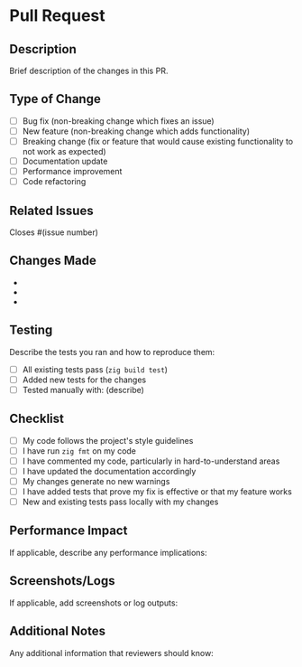 # Pull Request

## Description
Brief description of the changes in this PR.

## Type of Change
- [ ] Bug fix (non-breaking change which fixes an issue)
- [ ] New feature (non-breaking change which adds functionality)
- [ ] Breaking change (fix or feature that would cause existing functionality to not work as expected)
- [ ] Documentation update
- [ ] Performance improvement
- [ ] Code refactoring

## Related Issues
Closes #(issue number)

## Changes Made
- 
- 
- 

## Testing
Describe the tests you ran and how to reproduce them:
- [ ] All existing tests pass (`zig build test`)
- [ ] Added new tests for the changes
- [ ] Tested manually with: (describe)

## Checklist
- [ ] My code follows the project's style guidelines
- [ ] I have run `zig fmt` on my code
- [ ] I have commented my code, particularly in hard-to-understand areas
- [ ] I have updated the documentation accordingly
- [ ] My changes generate no new warnings
- [ ] I have added tests that prove my fix is effective or that my feature works
- [ ] New and existing tests pass locally with my changes

## Performance Impact
If applicable, describe any performance implications:

## Screenshots/Logs
If applicable, add screenshots or log outputs:

## Additional Notes
Any additional information that reviewers should know:

